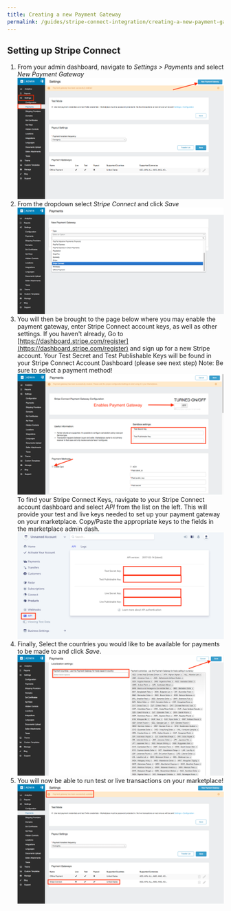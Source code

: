 ```yaml
---
title: Creating a new Payment Gateway
permalink: /guides/stripe-connect-integration/creating-a-new-payment-gateway
---
```


## Setting up Stripe Connect

1. From your admin dashboard, navigate to _Settings > Payments_ and select _New Payment Gateway_
  [![Creating new payment gateway](/assets/images/guides/payment-gateways/stripe-connect/file-DzV0Zlkpjj.png)](/assets/images/guides/payment-gateways/stripe-connect/file-DzV0Zlkpjj.png)
2. From the dropdown select _Stripe Connect_ and click _Save_
  [![Select Stripe Connect gateway](/assets/images/guides/payment-gateways/stripe-connect/file-ZxJRHSA5qd.png)](/assets/images/guides/payment-gateways/stripe-connect/file-ZxJRHSA5qd.png)
3. You will then be brought to the page below where you may enable the payment gateway, enter Stripe Connect account keys, as well as other settings. If you haven't already, Go to [https://dashboard.stripe.com/register](https://dashboard.stripe.com/register) and sign up for a new Stripe account. Your Test Secret and Test Publishable Keys will be found in your Stripe Connect Account Dashboard (please see next step) Note: Be sure to select a payment method!
  [![Stripe Connect Payment Gateway settings page](/assets/images/guides/payment-gateways/stripe-connect/file-7UY86yczOM.png)](/assets/images/guides/payment-gateways/stripe-connect/file-7UY86yczOM.png)
  To find your Stripe Connect Keys, navigate to your Stripe Connect account dashboard and select _API_ from the list on the left. This will provide your test and live keys needed to set up your payment gateway on your marketplace. Copy/Paste the appropriate keys to the fields in the marketplace admin dash.
  [![API page in Stripe Connect Dashboard](/assets/images/guides/payment-gateways/stripe-connect/file-81lln0wLkv.png)](/assets/images/guides/payment-gateways/stripe-connect/file-81lln0wLkv.png)
4. Finally, Select the countries you would like to be available for payments to be made to and click _Save_. 
  [![Country selection](/assets/images/guides/payment-gateways/stripe-connect/file-HO3FClam0b.png)](/assets/images/guides/payment-gateways/stripe-connect/file-HO3FClam0b.png)
5. You will now be able to run test or live transactions on your marketplace!
  [![Payment gateways listing](/assets/images/guides/payment-gateways/stripe-connect/file-0TyQgAhchS.png)](/assets/images/guides/payment-gateways/stripe-connect/file-0TyQgAhchS.png)

